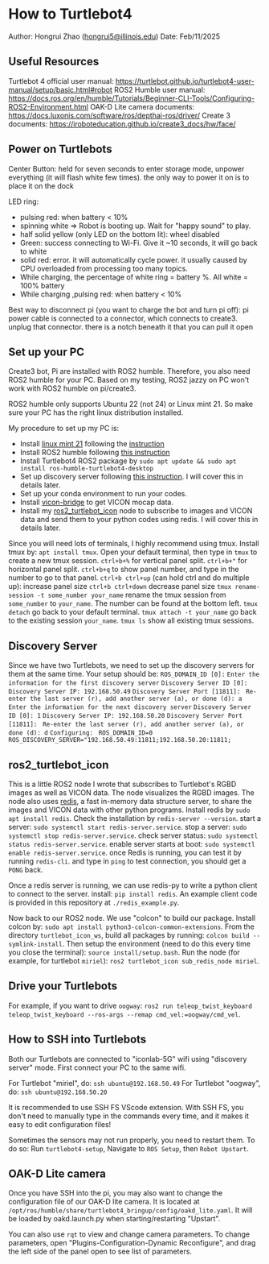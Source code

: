 # How to Turtlebot4
Author: Hongrui Zhao (hongrui5@illinois.edu)
Date: Feb/11/2025


## Useful Resources
Turtlebot 4 official user manual: https://turtlebot.github.io/turtlebot4-user-manual/setup/basic.html#robot
ROS2 Humble user manual: https://docs.ros.org/en/humble/Tutorials/Beginner-CLI-Tools/Configuring-ROS2-Environment.html
OAK-D Lite camera documents: https://docs.luxonis.com/software/ros/depthai-ros/driver/
Create 3 documents: https://iroboteducation.github.io/create3_docs/hw/face/


## Power on Turtlebots
Center Button: held for seven seconds to enter storage mode, unpower everything (it will flash white few times).
the only way to power it on is to place it on the dock 

LED ring: 
- pulsing red: when battery < 10%
- spinning white => Robot is booting up. Wait for "happy sound" to play.
- half solid yellow (only LED on the bottom lit): wheel disabled
- Green: success connecting to Wi-Fi. Give it ~10 seconds, it will go back  to white
- solid red: error. it will automatically cycle power. it usually caused by CPU overloaded from processing too many topics. 
- While charging, the percentage of white ring = battery %. All white = 100% battery 
- While charging ,pulsing red: when battery < 10%

Best way to disconnect pi (you want to charge the bot and turn pi off): pi power cable is connected to a connector, which connects to create3. unplug that connector. there is a notch beneath it that you can pull it open




## Set up your PC
Create3 bot, Pi are installed with ROS2 humble.
Therefore, you also need ROS2 humble for your PC.
Based on my testing, ROS2 jazzy on PC won't work with ROS2 humble on pi/create3.

ROS2 humble only supports Ubuntu 22 (not 24) or Linux mint 21.
So make sure your PC has the right linux distribution installed. 

My procedure to set up my PC is:
*  Install [linux mint 21](https://linuxmint.com/download_all.php) following the [instruction](https://linuxmint-installation-guide.readthedocs.io/en/latest/)
* Install ROS2 humble following [this instruction](https://docs.ros.org/en/humble/Installation/Ubuntu-Install-Debs.html)
* Install Turtlebot4 ROS2 package by `sudo apt update && sudo apt install ros-humble-turtlebot4-desktop`
* Set up discovery server following [this instruction](https://turtlebot.github.io/turtlebot4-user-manual/setup/discovery_server.html). I will cover this in details later.
* Set up your conda environment to run your codes.
* Install [vicon-bridge](https://github.com/dasc-lab/ros2-vicon-bridge) to get VICON mocap data.
* Install my [ros2_turtlebot_icon](https://github.com/labicon/ros2_turtlebot_icon) node to subscribe to images and VICON data and send them to your python codes using redis. I will cover this in details later.

Since you will need lots of terminals, I highly recommend using tmux.
Install tmux by: `apt install tmux`.
Open your default terminal, then type in `tmux` to create a new tmux session.
`ctrl+b+%` for vertical panel split.
`ctrl+b+"` for horizontal panel split.
`ctrl+b+q` to show panel number, and type in the number to go to that panel.
`ctrl+b ctrl+up` (can hold ctrl and do multiple up): increase panel size
`ctrl+b ctrl+down` decrease panel size
`tmux rename-session -t some_number your_name` rename the tmux session from `some_number` to `your_name`. The number can be found at the bottom left.
`tmux detach` go back to your default terminal.
`tmux attach -t your_name` go back to the existing session `your_name`.
`tmux ls` show all existing tmux sessions.

## Discovery Server
Since we have two Turtlebots, we need to set up the discovery servers for them at the same time.
Your setup should be:
`ROS_DOMAIN_ID [0]:` 
`Enter the information for the first discovery server`
`Discovery Server ID [0]:` 
`Discovery Server IP: 192.168.50.49`
`Discovery Server Port [11811]: `
`Re-enter the last server (r), add another server (a), or done (d): a`
`Enter the information for the next discovery server`
`Discovery Server ID [0]: 1`
`Discovery Server IP: 192.168.50.20`
`Discovery Server Port [11811]: `
`Re-enter the last server (r), add another server (a), or done (d): d`
`Configuring:`
` ROS_DOMAIN_ID=0`
` ROS_DISCOVERY_SERVER="192.168.50.49:11811;192.168.50.20:11811;`




## ros2_turtlebot_icon
This is a little ROS2 node I wrote that subscribes to Turtlebot's RGBD images as well as VICON data.
The node visualizes the RGBD images. 
The node also uses [redis](https://redis.io/docs/latest/operate/oss_and_stack/install/install-redis/install-redis-on-linux/), a fast in-memory data structure server, to share the images and VICON data with other python programs. 
Install redis by `sudo apt install redis`.
Check the installation by `redis-server --version`.
start a server: `sudo systemctl start redis-server.service`.
stop a server: `sudo systemctl stop redis-server.service`.
check server status: `sudo systemctl status redis-server.service`.
enable server starts at boot: `sudo systemctl enable redis-server.service`.
once Redis is running, you can test it by running `redis-cli`.
and type in  `ping`  to test connection, you should get a `PONG` back.

Once a redis server is running, we can use redis-py to write a python client to connect to the server.
install: `pip install redis`.
An example client code is provided in this repository at `./redis_example.py`.

Now back to our ROS2 node.
We use "colcon" to build our package. Install colcon by: `sudo apt install python3-colcon-common-extensions`.
From the directory `turtlebot_icon_ws`, build all packages by running: `colcon build --symlink-install`.
Then setup the environment (need to do this every time you close the terminal): `source install/setup.bash`.
Run the node (for example, for turtlebot `miriel`): `ros2 turtlebot_icon sub_redis_node miriel`.


## Drive your Turtlebots
For example, if you want to drive `oogway`:
`ros2 run teleop_twist_keyboard teleop_twist_keyboard --ros-args --remap cmd_vel:=oogway/cmd_vel`.


## How to SSH into Turtlebots
Both our Turtlebots are connected to "iconlab-5G" wifi using "discovery server" mode.
First connect your PC to the same wifi.

For Turtlebot "miriel", do: 
`ssh ubuntu@192.168.50.49`
For Turtlebot "oogway", do:
`ssh ubuntu@192.168.50.20`

It is recommended to use SSH FS VScode extension.
With SSH FS, you don't need to manually type in the commands every time, and it makes it easy to edit configuration files!

Sometimes the sensors may not run properly, you need to restart them.
To do so: Run `turtlebot4-setup`, Navigate to `ROS Setup`, then `Robot Upstart`.


## OAK-D Lite camera
Once you have SSH into the pi, you may also want to change the configuration file of our OAK-D lite camera.
It is located at `/opt/ros/humble/share/turtlebot4_bringup/config/oakd_lite.yaml`.
It will be loaded by oakd.launch.py when starting/restarting "Upstart".

You can also use `rqt` to view and change camera parameters.
To change parameters, open "Plugins-Configuration-Dynamic Reconfigure", and drag the left side of the panel open to see list of parameters.


## 

